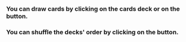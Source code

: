 ### You can draw cards by clicking on the cards deck or on the button.
### You can shuffle the decks' order by clicking on the button.
